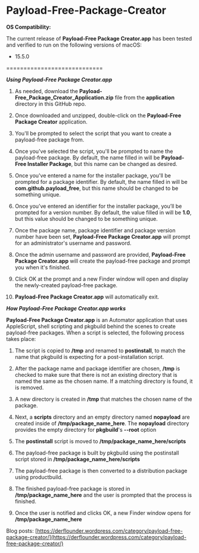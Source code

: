 Payload-Free-Package-Creator
============================

**OS Compatibility:**

The current release of **Payload-Free Package Creator.app** has been tested and verified to run on the following versions of macOS:

* 15.5.0

============================

***Using Payload-Free Package Creator.app***

1. As needed, download the **Payload-Free_Package_Creator_Application.zip** file from the **application** directory in this GitHub repo.

2. Once downloaded and unzipped, double-click on the **Payload-Free Package Creator** application.

3. You'll be prompted to select the script that you want to create a payload-free package from.

4. Once you've selected the script, you'll be prompted to name the payload-free package. By default, the name filled in will be **Payload-Free Installer Package**, but this name can be changed as desired.

5. Once you've entered a name for the installer package, you'll be prompted for a package identifier. By default, the name filled in will be **com.github.payload_free**, but this name should be changed to be something unique.

6. Once you’ve entered an identifier for the installer package, you’ll be prompted for a version number. By default, the value filled in will be **1.0**, but this value should be changed to be something unique. 

7. Once the package name, package identifier and package version number have been set, **Payload-Free Package Creator.app** will prompt for an administrator's username and password.

8. Once the admin username and password are provided, **Payload-Free Package Creator.app** will create the payload-free package and prompt you when it's finished.

9. Click OK at the prompt and a new Finder window will open and display the newly-created payload-free package.

10. **Payload-Free Package Creator.app** will automatically exit.



***How Payload-Free Package Creator.app works***


**Payload-Free Package Creator.app** is an Automator application that uses AppleScript, shell scripting and pkgbuild behind the scenes to create payload-free packages. When a script is selected, the following process takes place:

1. The script is copied to **/tmp** and renamed to **postinstall**, to match the name that pkgbuild is expecting for a post-installation script.

2. After the package name and package identifier are chosen, **/tmp** is checked to make sure that there is not an existing directory that is named the same as the chosen name. If a matching directory is found, it is removed.

3. A new directory is created in **/tmp** that matches the chosen name of the package.

4. Next, a **scripts** directory and an empty directory named **nopayload** are created inside of **/tmp/package_name_here**. The **nopayload** directory provides the empty directory for **pkgbuild**'s **--root** option

5. The **postinstall** script is moved to **/tmp/package_name_here/scripts**

6. The payload-free package is built by pkgbuild using the postinstall script stored in **/tmp/package_name_here/scripts**

7. The payload-free package is then converted to a distribution package using productbuild.

8. The finished payload-free package is stored in **/tmp/package_name_here** and the user is prompted that the process is finished.

9. Once the user is notified and clicks OK, a new Finder window opens for **/tmp/package_name_here**


Blog posts: [https://derflounder.wordpress.com/category/payload-free-package-creator/](https://derflounder.wordpress.com/category/payload-free-package-creator/)
